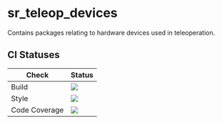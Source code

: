 # sr_teleop_devices

Contains packages relating to hardware devices used in teleoperation.

## CI Statuses
Check | Status
---|---
Build|[<img src="https://codebuild.eu-west-2.amazonaws.com/badges?uuid=eyJlbmNyeXB0ZWREYXRhIjoiVnNJc2NKQUFTYWxTNTJtNFp2Z1F3Z25DVzZvWDhtRnpBSVFGRzNsMFd2VXZubTNEb0xIR3htUk83ZGpCeE5zem5QcmRBV2UwaVdQKys2aFA0Nm91aFhRPSIsIml2UGFyYW1ldGVyU3BlYyI6IlRqYjBkZlAyWTJFNWxtdGYiLCJtYXRlcmlhbFNldFNlcmlhbCI6MX0%3D&branch=kinetic-devel"/>](https://eu-west-2.console.aws.amazon.com/codesuite/codebuild/projects/auto_sr_teleop_devices_kinetic-devel_install_check/)
Style|[<img src="https://codebuild.eu-west-2.amazonaws.com/badges?uuid=eyJlbmNyeXB0ZWREYXRhIjoiV3dUdEZuVmZTVEZTazJGaHVBbEo0b0wzL29NbTV0SG1Oa2JRWk13cHVwUXBCWG5Sc2YwQnVDUEV5S0JxVTZXRTRmU3BiNkZlS216S0UwU2hEOWYram84PSIsIml2UGFyYW1ldGVyU3BlYyI6Inp5M3BraVBiS0svMk8wdE4iLCJtYXRlcmlhbFNldFNlcmlhbCI6MX0%3D&branch=kinetic-devel"/>](https://eu-west-2.console.aws.amazon.com/codesuite/codebuild/projects/auto_sr_teleop_devices_kinetic-devel_style_check/)
Code Coverage|[<img src="https://codebuild.eu-west-2.amazonaws.com/badges?uuid=eyJlbmNyeXB0ZWREYXRhIjoiTE82YkhKdEw3RkI4SFBsZ0l2Z3dKZE5sbHZmTEVqYzFDMzN4ajNmRm0vallWUXU0d2RyT2wrMkpNMW5uVzB3RFpLSzQ1QTVOZlZ6SnRqRStoNm1NRFVnPSIsIml2UGFyYW1ldGVyU3BlYyI6IjhDRlUrLzl1Y2FCV0lTbi8iLCJtYXRlcmlhbFNldFNlcmlhbCI6MX0%3D&branch=kinetic-devel"/>](https://eu-west-2.console.aws.amazon.com/codesuite/codebuild/projects/auto_sr_teleop_devices_kinetic-devel_code_coverage/)